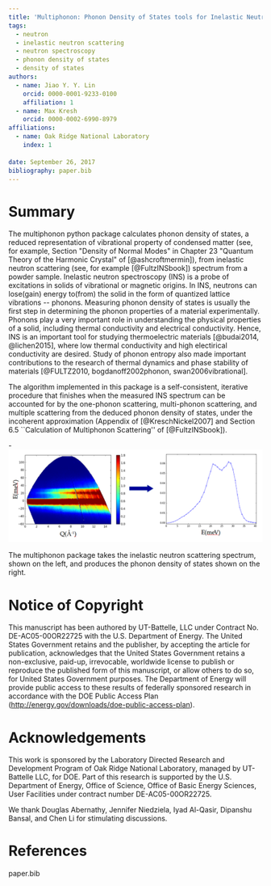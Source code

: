 ```yaml
---
title: 'Multiphonon: Phonon Density of States tools for Inelastic Neutron Scattering Powder Data'
tags:
  - neutron
  - inelastic neutron scattering
  - neutron spectroscopy
  - phonon density of states
  - density of states
authors:
  - name: Jiao Y. Y. Lin
    orcid: 0000-0001-9233-0100
    affiliation: 1
  - name: Max Kresh
    orcid: 0000-0002-6990-8979
affiliations:
  - name: Oak Ridge National Laboratory
    index: 1

date: September 26, 2017
bibliography: paper.bib
---
```


# Summary

The multiphonon python package calculates phonon density of states,
a reduced representation of vibrational property of condensed matter (see, for example,
Section "Density of Normal Modes" in
Chapter 23 "Quantum Theory of the Harmonic Crystal" of [@ashcroftmermin]),
from
inelastic neutron scattering (see, for example [@FultzINSbook])
spectrum from a powder sample.
Inelastic neutron spectroscopy (INS) is a probe of excitations in solids of
vibrational or magnetic origins.
In INS, neutrons can lose(gain) energy 
to(from) the solid in the form of quantized lattice vibrations -- phonons.
Measuring phonon density of states is usually the first step
in determining the phonon properties of a material experimentally.
Phonons play a very important role in understanding the physical properties of a solid,
including thermal conductivity and electrical conductivity.
Hence, INS is an important tool for studying thermoelectric materials [@budai2014, @lichen2015],
where
low thermal conductivity and high electirical conductivity are desired.
Study of phonon entropy also made important contributions to
the research of thermal dynamics and phase stability of materials
[@FULTZ2010, bogdanoff2002phonon, swan2006vibrational].

The algorithm implemented in this package is a self-consistent,
iterative procedure that finishes when
the measured INS spectrum can be accounted for by
the one-phonon scattering, multi-phonon scattering, and multiple
scattering from the deduced phonon density of states, under the
incoherent approximation (Appendix of [@KreschNickel2007] and
Section 6.5 ``Calculation of Multiphonon Scattering'' of
[@FultzINSbook]).

-![S(Q,E) -> DOS](sqe2dos.png)

The multiphonon package takes the inelastic neutron scattering spectrum, shown on the left, and produces the phonon density of states shown on the right.

# Notice of Copyright
This manuscript has been authored by UT-Battelle, LLC under Contract
No. DE-AC05-00OR22725 with the U.S. Department of Energy. The United
States Government retains and the publisher, by accepting the article
for publication, acknowledges that the United States Government retains
a non-exclusive, paid-up, irrevocable, worldwide license to publish
or reproduce the published form of this manuscript, or allow others
to do so, for United States Government purposes. The Department of Energy
will provide public access to these results of federally sponsored
research in accordance with the DOE Public Access Plan
(http://energy.gov/downloads/doe-public-access-plan).

# Acknowledgements

This work is sponsored by the Laboratory Directed Research and
Development Program of Oak Ridge National Laboratory, managed by
UT-Battelle LLC, for DOE. Part of this research is supported by the U.S.
Department of Energy, Office of Science, Office of Basic Energy
Sciences, User Facilities under contract number DE-AC05-00OR22725.

We thank Douglas Abernathy, Jennifer Niedziela, Iyad Al-Qasir, 
Dipanshu Bansal, and Chen Li for stimulating discussions.

# References
paper.bib
